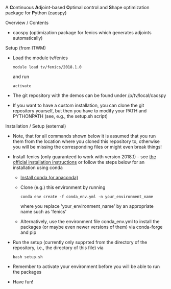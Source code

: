 A **C**ontinuous **A**djoint-based **O**ptimal control and **S**hape optimization package for **P**ython (caospy)

Overview / Contents
-  caospy (optimization package for fenics which generates adjoints automatically)

Setup (from ITWM)

- Load the module tv/fenics

    `module load tv/fenics/2018.1.0`
    
    and run
    
    `activate`

- The git repository with the demos can be found under /p/tv/local/caospy

- If you want to have a custom installation, you can clone the git repository yourself, but then you have to modify your PATH and PYTHONPATH (see, e.g., the setup.sh script)
    

Installation / Setup (external)

- Note, that for all commands shown below it is assumed that you run them from the location where you cloned this repository to, otherwise you will be missing the corresponding files or might even break things!

- Install fenics (only guaranteed to work with version 2018.1) - see [the official installation instructions](https://fenicsproject.org/download/) or follow the steps below for an installation using conda

  - [Install conda (or anaconda)](https://docs.conda.io/projects/conda/en/latest/user-guide/install/index.html)

  - Clone (e.g.) this environment by running 

    `conda env create -f conda_env.yml -n your_environment_name`
    
    where you replace 'your_environment_name' by an appropriate name such as 'fenics'

  - Alternatively, use the environment file conda_env.yml to install the packages (or maybe even newer versions of them) via conda-forge and pip


- Run the setup (currently only supprted from the directory of the repository, i.e., the directory of this file) via

    `bash setup.sh`

- Remember to activate your environment before you will be able to run the packages


- Have fun!
